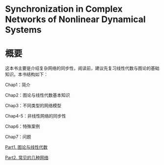 # Synchronization in Complex Networks of Nonlinear Dynamical Systems

# 概要

这本书主要是介绍复杂网络的同步性，阅读前，建议先复习线性代数与图论的基础知识。本书结构如下：

Chap1：简介

Chap2：图论与线性代数基本知识

Chap3：不同类型的网络模型

Chap4-5：非线性网络的同步性

Chap6：特殊案例

Chap7：问题

[Part1. 图论与线性代数](https://www.notion.so/Part1-e16f082d038b4bffb1d950b1dac9f66f)

[Part2. 常见的几种网络](https://www.notion.so/Part2-536f336503c740c5a51261da4dcc7506)
